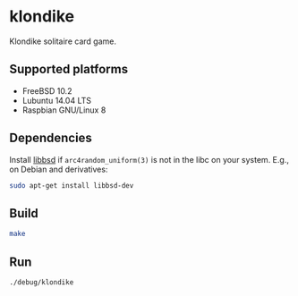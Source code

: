 # klondike

Klondike solitaire card game.

## Supported platforms

  * FreeBSD 10.2
  * Lubuntu 14.04 LTS
  * Raspbian GNU/Linux 8

## Dependencies

Install [libbsd](http://libbsd.freedesktop.org/wiki/) if `arc4random_uniform(3)`
is not in the libc on your system. E.g., on Debian and derivatives:

```bash
sudo apt-get install libbsd-dev
```

## Build

```bash
make
```

## Run

```bash
./debug/klondike
```
